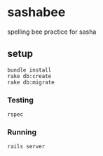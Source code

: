 sashabee
===================
spelling bee practice for sasha

## setup

```
bundle install
rake db:create
rake db:migrate
```

### Testing

```
rspec
```


### Running

```
rails server
```
